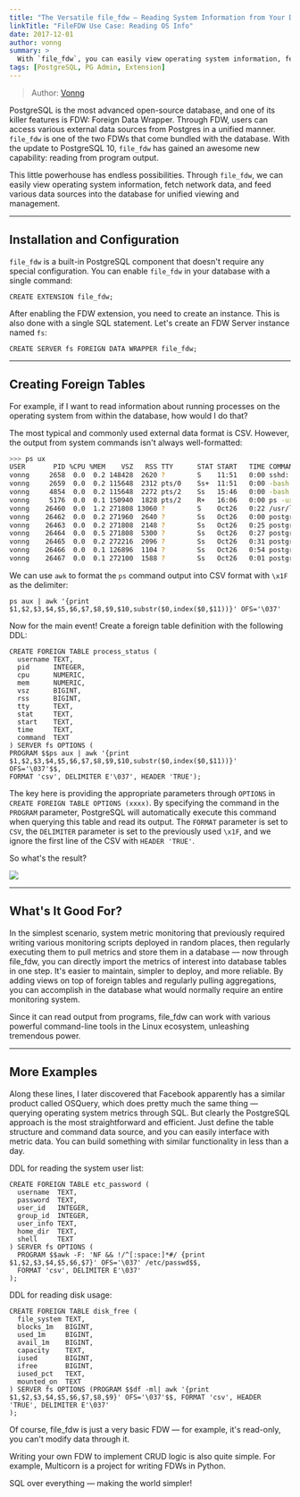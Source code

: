 ```yaml
---
title: "The Versatile file_fdw — Reading System Information from Your Database"
linkTitle: "FileFDW Use Case: Reading OS Info"
date: 2017-12-01
author: vonng
summary: >
  With `file_fdw`, you can easily view operating system information, fetch network data, and feed various data sources into your database for unified viewing and management.
tags: [PostgreSQL, PG Admin, Extension]
---
```


> Author: [Vonng](https://vonng.com/en/)

PostgreSQL is the most advanced open-source database, and one of its killer features is FDW: Foreign Data Wrapper. Through FDW, users can access various external data sources from Postgres in a unified manner. `file_fdw` is one of the two FDWs that come bundled with the database. With the update to PostgreSQL 10, `file_fdw` has gained an awesome new capability: reading from program output.

This little powerhouse has endless possibilities. Through `file_fdw`, we can easily view operating system information, fetch network data, and feed various data sources into the database for unified viewing and management.



---------------

## Installation and Configuration

`file_fdw` is a built-in PostgreSQL component that doesn't require any special configuration. You can enable `file_fdw` in your database with a single command:

```plsql
CREATE EXTENSION file_fdw;
```

After enabling the FDW extension, you need to create an instance. This is also done with a single SQL statement. Let's create an FDW Server instance named `fs`:

```plsql
CREATE SERVER fs FOREIGN DATA WRAPPER file_fdw;
```


---------------

## Creating Foreign Tables

For example, if I want to read information about running processes on the operating system from within the database, how would I do that?

The most typical and commonly used external data format is CSV. However, the output from system commands isn't always well-formatted:

```bash
>>> ps ux
USER       PID %CPU %MEM    VSZ   RSS TTY      STAT START   TIME COMMAND
vonng     2658  0.0  0.2 148428  2620 ?        S    11:51   0:00 sshd: vonng@pts/0,pts/2
vonng     2659  0.0  0.2 115648  2312 pts/0    Ss+  11:51   0:00 -bash
vonng     4854  0.0  0.2 115648  2272 pts/2    Ss   15:46   0:00 -bash
vonng     5176  0.0  0.1 150940  1828 pts/2    R+   16:06   0:00 ps -ux
vonng    26460  0.0  1.2 271808 13060 ?        S    Oct26   0:22 /usr/local/pgsql/bin/postgres
vonng    26462  0.0  0.2 271960  2640 ?        Ss   Oct26   0:00 postgres: checkpointer process
vonng    26463  0.0  0.2 271808  2148 ?        Ss   Oct26   0:25 postgres: writer process
vonng    26464  0.0  0.5 271808  5300 ?        Ss   Oct26   0:27 postgres: wal writer process
vonng    26465  0.0  0.2 272216  2096 ?        Ss   Oct26   0:31 postgres: autovacuum launcher process
vonng    26466  0.0  0.1 126896  1104 ?        Ss   Oct26   0:54 postgres: stats collector process
vonng    26467  0.0  0.1 272100  1588 ?        Ss   Oct26   0:01 postgres: bgworker: logical replication launcher

```

We can use `awk` to format the `ps` command output into CSV format with `\x1F` as the delimiter:

```
ps aux | awk '{print $1,$2,$3,$4,$5,$6,$7,$8,$9,$10,substr($0,index($0,$11))}' OFS='\037'
```

Now for the main event! Create a foreign table definition with the following DDL:

```plsql
CREATE FOREIGN TABLE process_status (
  username TEXT,
  pid      INTEGER,
  cpu      NUMERIC,
  mem      NUMERIC,
  vsz      BIGINT,
  rss      BIGINT,
  tty      TEXT,
  stat     TEXT,
  start    TEXT,
  time     TEXT,
  command  TEXT
) SERVER fs OPTIONS (
PROGRAM $$ps aux | awk '{print $1,$2,$3,$4,$5,$6,$7,$8,$9,$10,substr($0,index($0,$11))}' OFS='\037'$$,
FORMAT 'csv', DELIMITER E'\037', HEADER 'TRUE');
```

The key here is providing the appropriate parameters through `OPTIONS` in `CREATE FOREIGN TABLE OPTIONS (xxxx)`. By specifying the command in the `PROGRAM` parameter, PostgreSQL will automatically execute this command when querying this table and read its output. The `FORMAT` parameter is set to `CSV`, the `DELIMITER` parameter is set to the previously used `\x1F`, and we ignore the first line of the CSV with `HEADER 'TRUE'`.

So what's the result?

![](file_fdw.png)





---------------

## What's It Good For?

In the simplest scenario, system metric monitoring that previously required writing various monitoring scripts deployed in random places, then regularly executing them to pull metrics and store them in a database — now through file_fdw, you can directly import the metrics of interest into database tables in one step. It's easier to maintain, simpler to deploy, and more reliable. By adding views on top of foreign tables and regularly pulling aggregations, you can accomplish in the database what would normally require an entire monitoring system.

Since it can read output from programs, file_fdw can work with various powerful command-line tools in the Linux ecosystem, unleashing tremendous power.


---------------

## More Examples

Along these lines, I later discovered that Facebook apparently has a similar product called OSQuery, which does pretty much the same thing — querying operating system metrics through SQL. But clearly the PostgreSQL approach is the most straightforward and efficient. Just define the table structure and command data source, and you can easily interface with metric data. You can build something with similar functionality in less than a day.

DDL for reading the system user list:

```plsql
CREATE FOREIGN TABLE etc_password (
  username  TEXT,
  password  TEXT,
  user_id   INTEGER,
  group_id  INTEGER,
  user_info TEXT,
  home_dir  TEXT,
  shell     TEXT
) SERVER fs OPTIONS (
  PROGRAM $$awk -F: 'NF && !/^[:space:]*#/ {print $1,$2,$3,$4,$5,$6,$7}' OFS='\037' /etc/passwd$$, 
  FORMAT 'csv', DELIMITER E'\037'
);
```

DDL for reading disk usage:

```plsql
CREATE FOREIGN TABLE disk_free (
  file_system TEXT,
  blocks_1m   BIGINT,
  used_1m     BIGINT,
  avail_1m    BIGINT,
  capacity    TEXT,
  iused       BIGINT,
  ifree       BIGINT,
  iused_pct   TEXT,
  mounted_on  TEXT
) SERVER fs OPTIONS (PROGRAM $$df -ml| awk '{print $1,$2,$3,$4,$5,$6,$7,$8,$9}' OFS='\037'$$, FORMAT 'csv', HEADER 'TRUE', DELIMITER E'\037'
);
```

Of course, file_fdw is just a very basic FDW — for example, it's read-only, you can't modify data through it.

Writing your own FDW to implement CRUD logic is also quite simple. For example, Multicorn is a project for writing FDWs in Python.

SQL over everything — making the world simpler!